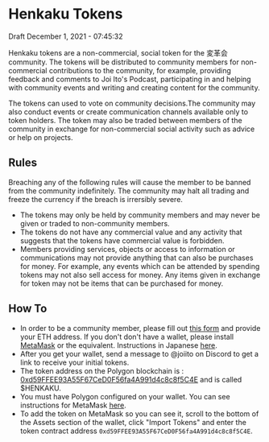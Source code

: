 # Henkaku Tokens

Draft December 1, 2021 - 07:45:32

Henkaku tokens are a non-commercial, social token for the 変革会 community. The tokens will be distributed to community members for non-commercial contributions to the community, for example, providing feedback and comments to Joi Ito's Podcast, participating in and helping with community events and writing and creating content for the community.

The tokens can used to vote on community decisions.The community may also conduct events or create communication channels available only to token holders. The token may also be traded between members of the community in exchange for non-commercial social activity such as advice or help on projects.

## Rules

Breaching any of the following rules will cause the member to be banned from the community indefinitely. The community may halt all trading and freeze the currency if the breach is irrersibly severe.

- The tokens may only be held by community members and may never be given or traded to non-community members.
- The tokens do not have any commercial value and any activity that suggests that the tokens have commercial value is forbidden.
- Members providing services, objects or access to information or communications may not provide anything that can also be purchases for money. For example, any events which can be attended by spending tokens may not also sell access for money. Any items given in exchange for token may not be items that can be purchased for money.

## How To

- In order to be a community member, please fill out [this form](https://airtable.com/shrO7yOVqbeymYSOW) and provide your ETH address. If you don't don't have a wallet, please install [MetaMask](https://metamask.io/) or the equivalent. Instructions in Japanese [here](https://joi.ito.com/jp/archives/2021/11/08/005731.html).
- After you get your wallet, send a message to @joiito on Discord to get a link to receive your initial tokens.
- The token address on the Polygon blockchain is : [0xd59FFEE93A55F67CeD0F56fa4A991d4c8c8f5C4E](https://polygonscan.com/token/0xd59FFEE93A55F67CeD0F56fa4A991d4c8c8f5C4E) and is called $HENKAKU.
- You must have Polygon configured on your wallet. You can see instructions for MetaMask [here](https://docs.polygon.technology/docs/develop/metamask/config-polygon-on-metamask/).
- To add the token on MetaMask so you can see it, scroll to the bottom of the Assets section of the wallet, click "Import Tokens" and enter the token contract address `0xd59FFEE93A55F67CeD0F56fa4A991d4c8c8f5C4E`.
